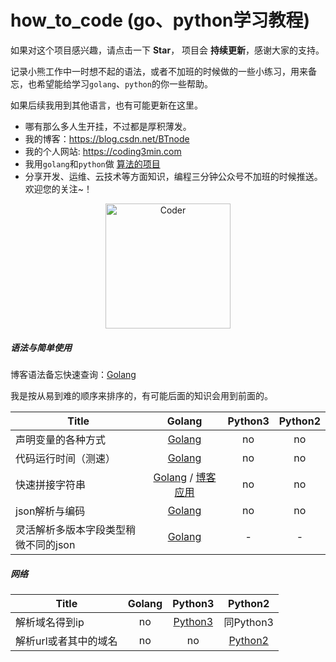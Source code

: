 # how_to_code (go、python学习教程)

如果对这个项目感兴趣，请点击一下 **Star**， 项目会 **持续更新**，感谢大家的支持。

记录小熊工作中一时想不起的语法，或者不加班的时候做的一些小练习，用来备忘，也希望能给学习`golang`、`python`的你一些帮助。

如果后续我用到其他语言，也有可能更新在这里。

* 哪有那么多人生开挂，不过都是厚积薄发。
* 我的博客：https://blog.csdn.net/BTnode
* 我的个人网站: https://coding3min.com
* 我用`golang`和`python`做 [算法的项目](https://github.com/pzqu/LeetCode)
* 分享开发、运维、云技术等方面知识，编程三分钟公众号不加班的时候推送。欢迎您的关注~！

<div align="center"><img border="0" src="https://coding3min.oss-accelerate.aliyuncs.com/coding3min/2020-03-06-115447.jpg" alt="Coder" title="gongzhonghao" with="200" height="200"></div>


##### 语法与简单使用

博客语法备忘快速查询：[Golang](https://coding3min.com/561.html)

我是按从易到难的顺序来排序的，有可能后面的知识会用到前面的。

|                  Title                   |                  Golang                  |     Python3                |           Python2 |
| ---- | :--------------------------------------: | :--------------------------------------: |  :--------------------------------------: | 
| 声明变量的各种方式 | [Golang](golang/easy/variable/variable.go) | no | no |
| 代码运行时间（测速）| [Golang](golang/easy/speed/speed.go) | no | no |
| 快速拼接字符串|[Golang](golang/easy/string/append_string.go) / [博客应用](https://coding3min.com/675.html)| no |  no |
| json解析与编码   | [Golang](golang/easy/json/parse_json.go) | no |  no |
| 灵活解析多版本字段类型稍微不同的json   | [Golang](golang/medium/json_interface/fixed_json.go) | - |  - |

##### 网络

|                  Title                   |                  Golang                  |     Python3                |           Python2 |
| ---- | :--------------------------------------: | :--------------------------------------: |  :--------------------------------------: | 
| 解析域名得到ip | no | [Python3](python/network/pase_hostname.py) | 同Python3 |
| 解析url或者其中的域名 | no |no |  [Python2](python/network/py2_parse_url_hostname.py)  |





